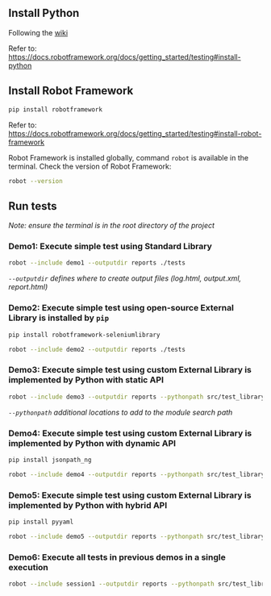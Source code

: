## Install Python

Following
the [wiki](https://github.com/NDViet/test-automation-fwk-python/wiki/Setup-the-project#download-and-install-python)

Refer to: https://docs.robotframework.org/docs/getting_started/testing#install-python

## Install Robot Framework

```Bash
pip install robotframework
```

Refer to: https://docs.robotframework.org/docs/getting_started/testing#install-robot-framework

Robot Framework is installed globally, command `robot` is available in the terminal. Check the version of Robot
Framework:

```Bash
robot --version
```

## Run tests

_Note: ensure the terminal is in the root directory of the project_

### Demo1: Execute simple test using Standard Library

```Bash
robot --include demo1 --outputdir reports ./tests
```

_`--outputdir` defines where to create output files (log.html, output.xml, report.html)_

### Demo2: Execute simple test using open-source External Library is installed by `pip`

```Bash
pip install robotframework-seleniumlibrary
```

```Bash
robot --include demo2 --outputdir reports ./tests
```

### Demo3: Execute simple test using custom External Library is implemented by Python with static API

```Bash
robot --include demo3 --outputdir reports --pythonpath src/test_library/utilities ./tests
```

_`--pythonpath` additional locations to add to the module search path_

### Demo4: Execute simple test using custom External Library is implemented by Python with dynamic API

```Bash
pip install jsonpath_ng
```

```Bash
robot --include demo4 --outputdir reports --pythonpath src/test_library/utilities ./tests
```

### Demo5: Execute simple test using custom External Library is implemented by Python with hybrid API

```Bash
pip install pyyaml
```

```Bash
robot --include demo5 --outputdir reports --pythonpath src/test_library/utilities ./tests
```

### Demo6: Execute all tests in previous demos in a single execution

```Bash
robot --include session1 --outputdir reports --pythonpath src/test_library/utilities ./tests
```